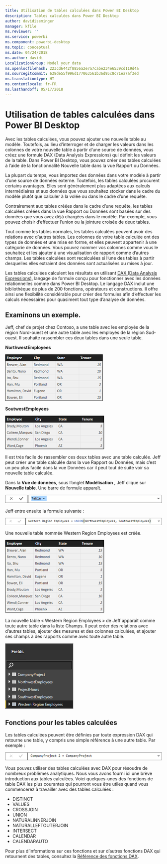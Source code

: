 ```yaml
---
title: Utilisation de tables calculées dans Power BI Desktop
description: Tables calculées dans Power BI Desktop
author: davidiseminger
manager: kfile
ms.reviewer: ''
ms.service: powerbi
ms.component: powerbi-desktop
ms.topic: conceptual
ms.date: 04/24/2018
ms.author: davidi
LocalizationGroup: Model your data
ms.openlocfilehash: 223cd6442f8856a2e7a7cabe234e6539cd119d4a
ms.sourcegitcommit: 638de55f996d177063561b36d95c8c71ea7af3ed
ms.translationtype: HT
ms.contentlocale: fr-FR
ms.lasthandoff: 05/17/2018
---
```

# <a name="using-calculated-tables-in-power-bi-desktop"></a>Utilisation de tables calculées dans Power BI Desktop
Avec les tables calculées, vous pouvez ajouter une nouvelle table au modèle. Toutefois, au lieu d’interroger et de charger les valeurs dans les colonnes de votre nouvelle table à partir d’une source de données, vous créez une formule DAX (Data Analysis Expressions) qui définit les valeurs de la table. Dans Power BI Desktop, vous pouvez créer des tables calculées à l’aide de la fonctionnalité Nouvelle table dans la vue Rapport ou Données.

La plupart du temps, vous importez des données dans votre modèle à partir d’une source de données externe. Toutefois, les tables calculées procurent certains avantages. Elles sont généralement plus adaptées aux calculs intermédiaires et aux données que vous souhaitez stocker dans le cadre du modèle plutôt que calculer à la volée ou dans le cadre d’une requête.

Contrairement aux tables créées dans le cadre d’une requête, les tables calculées créées dans la vue Rapport ou Données sont basées sur des données que vous avez déjà chargées dans le modèle. Par exemple, vous pouvez choisir d’effectuer l’union ou la jointure croisée de deux tables.

Tout comme les tables normales, les tables calculées peuvent avoir des relations avec d’autres tables. Les colonnes de votre table calculée ont des types de données et une mise en forme, et elles peuvent appartenir à une catégorie de données. Vous pouvez nommer vos colonnes comme vous le souhaitez et les ajouter à une visualisation de rapport comme d’autres champs. Les tables calculées sont recalculées si l’une des tables à partir desquelles elles extraient des données sont actualisées ou mises à jour.

Les tables calculées calculent les résultats en utilisant [DAX (Data Analysis Expressions)](https://msdn.microsoft.com/library/gg413422.aspx), langage de formule conçu pour fonctionner avec les données relationnelles comme dans Power BI Desktop. Le langage DAX inclut une bibliothèque de plus de 200 fonctions, opérateurs et constructions. Il offre ainsi une flexibilité considérable pour créer des formules afin d’effectuer les calculs nécessaires pour quasiment tout type d’analyse de données.

## <a name="lets-look-at-an-example"></a>Examinons un exemple.
Jeff, chef de projet chez Contoso, a une table avec les employés de la région Nord-ouest et une autre table avec les employés de la région Sud-ouest. Il souhaite rassembler ces deux tables dans une seule table.

**NorthwestEmployees**

 ![](media/desktop-calculated-tables/calctables_nwempl.png)

**SoutwestEmployees**

 ![](media/desktop-calculated-tables/calctables_swempl.png)

Il est très facile de rassembler ces deux tables avec une table calculée. Jeff peut créer une table calculée dans la vue Rapport ou Données, mais c’est un peu plus facile dans la vue Données car il peut tout de suite voir sa nouvelle table calculée.

Dans la **Vue de données**, sous l’onglet **Modélisation** , Jeff clique sur **Nouvelle table**. Une barre de formule apparaît.

 ![](media/desktop-calculated-tables/calctables_formulabarempty.png)

Jeff entre ensuite la formule suivante :

 ![](media/desktop-calculated-tables/calctables_formulabarformula.png)

Une nouvelle table nommée Western Region Employees est créée.

 ![](media/desktop-calculated-tables/calctables_westregionempl.png)

La nouvelle table « Western Region Employees » de Jeff apparaît comme toute autre table dans la liste Champs. Il peut créer des relations avec d’autres tables, ajouter des mesures et des colonnes calculées, et ajouter ses champs à des rapports comme avec toute autre table.

 ![](media/desktop-calculated-tables/calctables_fieldlist.png)

## <a name="functions-for-calculated-tables"></a>Fonctions pour les tables calculées
Les tables calculées peuvent être définies par toute expression DAX qui retourne une table, y compris une simple référence à une autre table. Par exemple :

 ![](media/desktop-calculated-tables/calctables_formulabarsimpleformula.png)

Vous pouvez utiliser des tables calculées avec DAX pour résoudre de nombreux problèmes analytiques. Nous vous avons fourni ici une brève introduction aux tables calculées. Voici quelques-unes des fonctions de table DAX les plus courantes qui pourront vous être utiles quand vous commencerez à travailler avec des tables calculées :

* DISTINCT
* VALUES
* CROSSJOIN
* UNION
* NATURALINNERJOIN
* NATURALLEFTOUTERJOIN
* INTERSECT
* CALENDAR
* CALENDARAUTO

Pour plus d’informations sur ces fonctions et sur d’autres fonctions DAX qui retournent des tables, consultez la [Référence des fonctions DAX](https://msdn.microsoft.com/ee634396.aspx).

